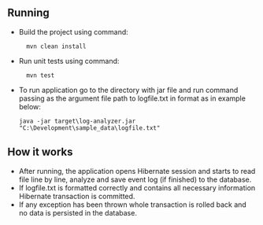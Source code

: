 ## Running

* Build the project using command:
  ```
    mvn clean install 
    ```

* Run unit tests using command:
  ```
    mvn test 
    ```

* To run application go to the directory with jar file and run command passing as the argument file path to logfile.txt
  in format as in example below:
    ```
    java -jar target\log-analyzer.jar "C:\Development\sample_data\logfile.txt"
    ```

## How it works

* After running, the application opens Hibernate session and starts to read file line by line, analyze and save event
  log (if finished) to the database.
* If logfile.txt is formatted correctly and contains all necessary information Hibernate transaction is committed.
* If any exception has been thrown whole transaction is rolled back and no data is persisted in the database.
